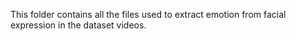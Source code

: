 This folder contains all the files used to extract emotion from facial expression in the dataset videos.